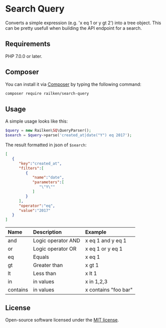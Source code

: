 # Search Query

Converts a simple expression (e.g. 'x eq 1 or y gt 2') into a tree object.
This can be pretty usefull when building the API endpoint for a search.

## Requirements

PHP 7.0.0 or later.

## Composer

You can install it via [Composer](https://getcomposer.org/) by typing the following command:

```bash
composer require railken/search-query
```


## Usage

A simple usage looks like this: 
```php
$query = new Railken\SQ\QueryParser();
$search = $query->parse('created_at|date("Y") eq 2017');
```
The result formatted in json of `$search`:

```json
[  
   {  
      "key":"created_at",
      "filters":[  
         {  
            "name":"date",
            "parameters":[  
               "\"Y\""
            ]
         }
      ],
      "operator":"eq",
      "value":"2017"
   }
]
```
| Name     | Description            | Example
|:---------|:---------------------- |:----------
| and      | Logic operator AND     | x eq 1 and y eq 1
| or       | Logic operator OR      | x eq 1 or y eq 1
| eq       | Equals                 | x eq 1
| gt       | Greater than           | x gt 1
| lt       | Less than              | x lt 1
| in       | in values              | x in 1,2,3
| contains | in values              | x contains "foo bar"

## License

Open-source software licensed under the [MIT license](https://opensource.org/licenses/MIT).